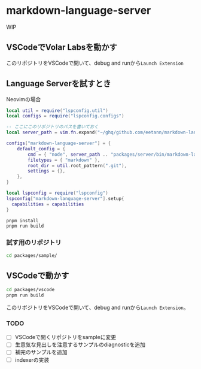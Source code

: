 # markdown-language-server
WIP

## VSCodeでVolar Labsを動かす
このリポジトリをVSCodeで開いて、debug and runから`Launch Extension`

## Language Serverを試すとき

Neovimの場合

```lua
local util = require("lspconfig.util")
local configs = require("lspconfig.configs")

-- ここにこのリポジトリのパスを書いておく
local server_path = vim.fn.expand("~/ghq/github.com/eetann/markdown-language-server/")

configs["markdown-language-server"] = {
	default_config = {
		cmd = { "node", server_path .. "packages/server/bin/markdown-language-server.cjs", "--stdio" },
		filetypes = { "markdown" },
		root_dir = util.root_pattern(".git"),
		settings = {},
	},
}

local lspconfig = require("lspconfig")
lspconfig["markdown-language-server"].setup{
  capabilities = capabilities
}
```

```sh
pnpm install
pnpm run build
```

### 試す用のリポジトリ

```sh
cd packages/sample/
```

## VSCodeで動かす

```sh
cd packages/vscode
pnpm run build
```
このリポジトリをVSCodeで開いて、debug and runから`Launch Extension`。

### TODO

- [ ] VSCodeで開くリポジトリをsampleに変更
- [ ] 生意気な見出しを注意するサンプルのdiagnosticを追加
- [ ] 補完のサンプルを追加
- [ ] indexerの実装
